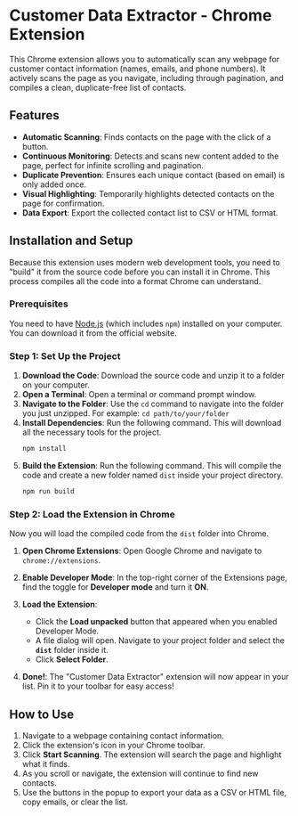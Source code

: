 # Customer Data Extractor - Chrome Extension

This Chrome extension allows you to automatically scan any webpage for customer contact information (names, emails, and phone numbers). It actively scans the page as you navigate, including through pagination, and compiles a clean, duplicate-free list of contacts.

## Features

- **Automatic Scanning**: Finds contacts on the page with the click of a button.
- **Continuous Monitoring**: Detects and scans new content added to the page, perfect for infinite scrolling and pagination.
- **Duplicate Prevention**: Ensures each unique contact (based on email) is only added once.
- **Visual Highlighting**: Temporarily highlights detected contacts on the page for confirmation.
- **Data Export**: Export the collected contact list to CSV or HTML format.

## Installation and Setup

Because this extension uses modern web development tools, you need to "build" it from the source code before you can install it in Chrome. This process compiles all the code into a format Chrome can understand.

### Prerequisites

You need to have [Node.js](https://nodejs.org/) (which includes `npm`) installed on your computer. You can download it from the official website.

### Step 1: Set Up the Project

1.  **Download the Code**: Download the source code and unzip it to a folder on your computer.
2.  **Open a Terminal**: Open a terminal or command prompt window.
3.  **Navigate to the Folder**: Use the `cd` command to navigate into the folder you just unzipped. For example: `cd path/to/your/folder`
4.  **Install Dependencies**: Run the following command. This will download all the necessary tools for the project.
    ```bash
    npm install
    ```
5.  **Build the Extension**: Run the following command. This will compile the code and create a new folder named `dist` inside your project directory.
    ```bash
    npm run build
    ```

### Step 2: Load the Extension in Chrome

Now you will load the compiled code from the `dist` folder into Chrome.

1.  **Open Chrome Extensions**: Open Google Chrome and navigate to `chrome://extensions`.
2.  **Enable Developer Mode**: In the top-right corner of the Extensions page, find the toggle for **Developer mode** and turn it **ON**.
3.  **Load the Extension**:
    *   Click the **Load unpacked** button that appeared when you enabled Developer Mode.
    *   A file dialog will open. Navigate to your project folder and select the **`dist`** folder inside it.
    *   Click **Select Folder**.

4.  **Done!**: The "Customer Data Extractor" extension will now appear in your list. Pin it to your toolbar for easy access!

## How to Use

1.  Navigate to a webpage containing contact information.
2.  Click the extension's icon in your Chrome toolbar.
3.  Click **Start Scanning**. The extension will search the page and highlight what it finds.
4.  As you scroll or navigate, the extension will continue to find new contacts.
5.  Use the buttons in the popup to export your data as a CSV or HTML file, copy emails, or clear the list.
